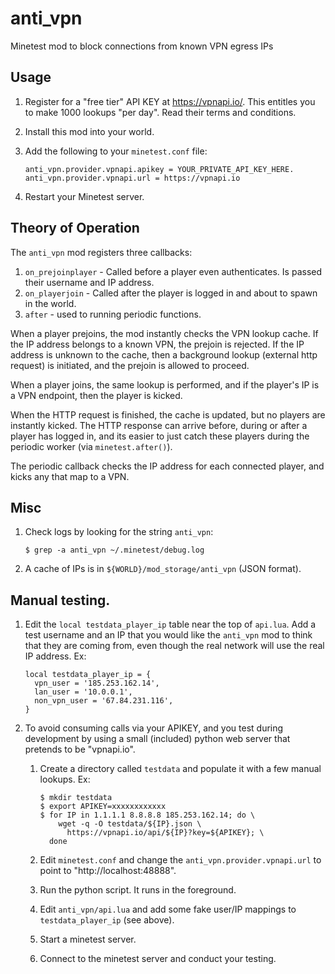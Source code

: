# anti_vpn
Minetest mod to block connections from known VPN egress IPs

## Usage

1. Register for a "free tier" API KEY at https://vpnapi.io/.  This entitles
   you to make 1000 lookups "per day".  Read their terms and conditions.

1. Install this mod into your world.

1. Add the following to your `minetest.conf` file:

   ```
   anti_vpn.provider.vpnapi.apikey = YOUR_PRIVATE_API_KEY_HERE.
   anti_vpn.provider.vpnapi.url = https://vpnapi.io
   ```

1. Restart your Minetest server.

## Theory of Operation

The `anti_vpn` mod registers three callbacks:

1. `on_prejoinplayer` - Called before a player even authenticates.  Is passed
    their username and IP address.
1. `on_playerjoin` - Called after the player is logged in and about to spawn in
    the world.
1.  `after` - used to running periodic functions.

When a player prejoins, the mod instantly checks the VPN lookup cache.  If the
IP address belongs to a known VPN, the prejoin is rejected.  If the IP address
is unknown to the cache, then a background lookup (external http request) is
initiated, and the prejoin is allowed to proceed.

When a player joins, the same lookup is performed, and if the player's IP is
a VPN endpoint, then the player is kicked.

When the HTTP request is finished, the cache is updated, but no players are
instantly kicked.  The HTTP response can arrive before, during or after a
player has logged in, and its easier to just catch these players during the
periodic worker (via `minetest.after()`).

The periodic callback checks the IP address for each connected player, and
kicks any that map to a VPN.

## Misc

1. Check logs by looking for the string `anti_vpn`:

   `$ grep -a anti_vpn ~/.minetest/debug.log`

1. A cache of IPs is in `${WORLD}/mod_storage/anti_vpn` (JSON format).

## Manual testing.

1. Edit the `local testdata_player_ip` table near the top of `api.lua`.  Add
   a test username and an IP that you would like the `anti_vpn` mod to think
   that they are coming from, even though the real network will use the real
   IP address.  Ex:

   ```
   local testdata_player_ip = {
     vpn_user = '185.253.162.14',
     lan_user = '10.0.0.1',
     non_vpn_user = '67.84.231.116',
   }
   ```

1. To avoid consuming calls via your APIKEY, and you test during development
   by using a small (included) python web server that pretends to be
   "vpnapi.io".

   1. Create a directory called `testdata` and populate it with a few
      manual lookups.  Ex:

      ```
      $ mkdir testdata
      $ export APIKEY=xxxxxxxxxxxx
      $ for IP in 1.1.1.1 8.8.8.8 185.253.162.14; do \
          wget -q -O testdata/${IP}.json \
            https://vpnapi.io/api/${IP}?key=${APIKEY}; \
        done
      ```

   1. Edit `minetest.conf` and change the `anti_vpn.provider.vpnapi.url` to
      point to "http://localhost:48888".

   1. Run the python script.  It runs in the foreground.

   1. Edit `anti_vpn/api.lua` and add some fake user/IP mappings to
      `testdata_player_ip` (see above).

   1. Start a minetest server.

   1. Connect to the minetest server and conduct your testing.
